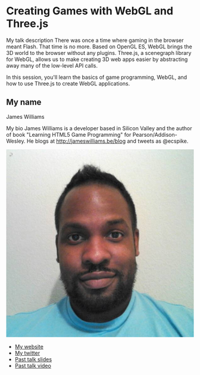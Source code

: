 # Creating Games with WebGL and Three.js   

My talk description
There was once a time where gaming in the browser meant Flash. That time
is no more. Based on OpenGL ES, WebGL brings the 3D world to the browser
without any plugins. Three.js, a scenegraph library for WebGL, allows us
to make creating 3D web apps easier by abstracting away many of the
low-level API calls.

In this session, you'll learn the basics of game programming,
WebGL, and how to use Three.js to create WebGL applications.


## My name
James Williams

My bio
James Williams is a developer based in Silicon Valley and the author of book "Learning HTML5 Game
Programming" for Pearson/Addison-Wesley. He blogs at
http://jameswilliams.be/blog and tweets as @ecspike.

![Profile picture](profile_picture.jpg)
- [My website](http://jameswilliams.be/blog)
- [My twitter](https://twitter.com/#!/ecspike)
- [Past talk slides](http://www.slideshare.net/ecspike)
- [Past talk
  video](http://parleys.com/play/514892290364bc17fc56c485/about)

